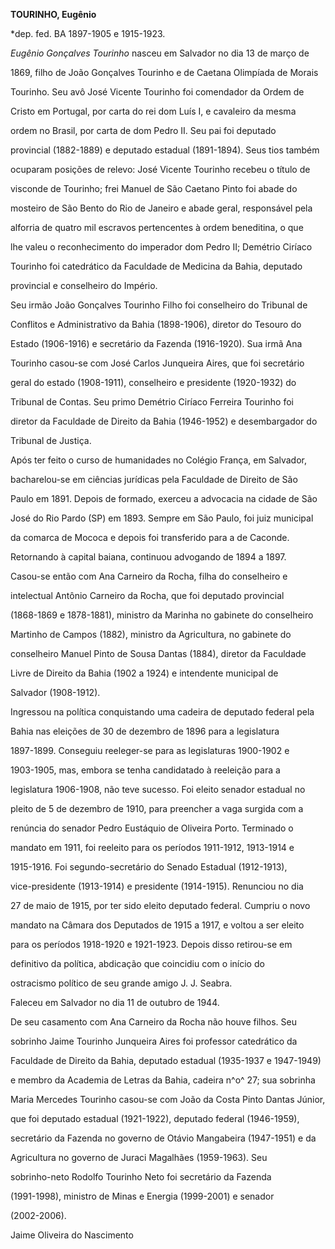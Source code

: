 **TOURINHO, Eugênio**



\*dep. fed. BA 1897-1905 e 1915-1923.



*Eugênio Gonçalves Tourinho* nasceu em Salvador no dia 13 de março de

1869, filho de João Gonçalves Tourinho e de Caetana Olimpíada de Morais

Tourinho. Seu avô José Vicente Tourinho foi comendador da Ordem de

Cristo em Portugal, por carta do rei dom Luís I, e cavaleiro da mesma

ordem no Brasil, por carta de dom Pedro II. Seu pai foi deputado

provincial (1882-1889) e deputado estadual (1891-1894). Seus tios também

ocuparam posições de relevo: José Vicente Tourinho recebeu o título de

visconde de Tourinho; frei Manuel de São Caetano Pinto foi abade do

mosteiro de São Bento do Rio de Janeiro e abade geral, responsável pela

alforria de quatro mil escravos pertencentes à ordem beneditina, o que

lhe valeu o reconhecimento do imperador dom Pedro II; Demétrio Ciríaco

Tourinho foi catedrático da Faculdade de Medicina da Bahia, deputado

provincial e conselheiro do Império.



Seu irmão João Gonçalves Tourinho Filho foi conselheiro do Tribunal de

Conflitos e Administrativo da Bahia (1898-1906), diretor do Tesouro do

Estado (1906-1916) e secretário da Fazenda (1916-1920). Sua irmã Ana

Tourinho casou-se com José Carlos Junqueira Aires, que foi secretário

geral do estado (1908-1911), conselheiro e presidente (1920-1932) do

Tribunal de Contas. Seu primo Demétrio Ciríaco Ferreira Tourinho foi

diretor da Faculdade de Direito da Bahia (1946-1952) e desembargador do

Tribunal de Justiça.



Após ter feito o curso de humanidades no Colégio França, em Salvador,

bacharelou-se em ciências jurídicas pela Faculdade de Direito de São

Paulo em 1891. Depois de formado, exerceu a advocacia na cidade de São

José do Rio Pardo (SP) em 1893. Sempre em São Paulo, foi juiz municipal

da comarca de Mococa e depois foi transferido para a de Caconde.

Retornando à capital baiana, continuou advogando de 1894 a 1897.

Casou-se então com Ana Carneiro da Rocha, filha do conselheiro e

intelectual Antônio Carneiro da Rocha, que foi deputado provincial

(1868-1869 e 1878-1881), ministro da Marinha no gabinete do conselheiro

Martinho de Campos (1882), ministro da Agricultura, no gabinete do

conselheiro Manuel Pinto de Sousa Dantas (1884), diretor da Faculdade

Livre de Direito da Bahia (1902 a 1924) e intendente municipal de

Salvador (1908-1912).



Ingressou na política conquistando uma cadeira de deputado federal pela

Bahia nas eleições de 30 de dezembro de 1896 para a legislatura

1897-1899. Conseguiu reeleger-se para as legislaturas 1900-1902 e

1903-1905, mas, embora se tenha candidatado à reeleição para a

legislatura 1906-1908, não teve sucesso. Foi eleito senador estadual no

pleito de 5 de dezembro de 1910, para preencher a vaga surgida com a

renúncia do senador Pedro Eustáquio de Oliveira Porto. Terminado o

mandato em 1911, foi reeleito para os períodos 1911-1912, 1913-1914 e

1915-1916. Foi segundo-secretário do Senado Estadual (1912-1913),

vice-presidente (1913-1914) e presidente (1914-1915). Renunciou no dia

27 de maio de 1915, por ter sido eleito deputado federal. Cumpriu o novo

mandato na Câmara dos Deputados de 1915 a 1917, e voltou a ser eleito

para os períodos 1918-1920 e 1921-1923. Depois disso retirou-se em

definitivo da política, abdicação que coincidiu com o início do

ostracismo político de seu grande amigo J. J. Seabra.



Faleceu em Salvador no dia 11 de outubro de 1944.



De seu casamento com Ana Carneiro da Rocha não houve filhos. Seu

sobrinho Jaime Tourinho Junqueira Aires foi professor catedrático da

Faculdade de Direito da Bahia, deputado estadual (1935-1937 e 1947-1949)

e membro da Academia de Letras da Bahia, cadeira n^o^ 27; sua sobrinha

Maria Mercedes Tourinho casou-se com João da Costa Pinto Dantas Júnior,

que foi deputado estadual (1921-1922), deputado federal (1946-1959),

secretário da Fazenda no governo de Otávio Mangabeira (1947-1951) e da

Agricultura no governo de Juraci Magalhães (1959-1963). Seu

sobrinho-neto Rodolfo Tourinho Neto foi secretário da Fazenda

(1991-1998), ministro de Minas e Energia (1999-2001) e senador

(2002-2006).



Jaime Oliveira do Nascimento



